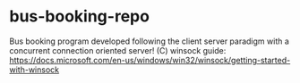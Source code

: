 # bus-booking-repo
Bus booking program developed following the client server paradigm with a concurrent connection oriented server! (C)
winsock guide: https://docs.microsoft.com/en-us/windows/win32/winsock/getting-started-with-winsock

